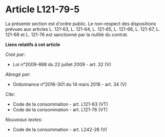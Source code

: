 # Article L121-79-5

La présente section est d'ordre public. Le non-respect des dispositions prévues aux articles L. 121-63, L. 121-64, L. 121-65,
L. 121-66, L. 121-67, L. 121-68 et L. 121-76 est sanctionné par la nullité du contrat.

**Liens relatifs à cet article**

_Créé par_:

  - Loi n°2009-888 du 22 juillet 2009 - art. 32 (V)

_Abrogé par_:

  - Ordonnance n°2016-301 du 14 mars 2016 - art. 34 (V)

_Cite_:

  - Code de la consommation - art. L121-63 (VT)
  - Code de la consommation - art. L121-76 (VT)

_Nouveaux textes_:

  - Code de la consommation - art. L242-26 (V)
